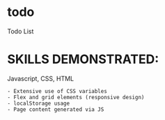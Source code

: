 # todo
Todo List

# SKILLS DEMONSTRATED:
Javascript, CSS, HTML

    - Extensive use of CSS variables
    - Flex and grid elements (responsive design)
    - localStorage usage
    - Page content generated via JS